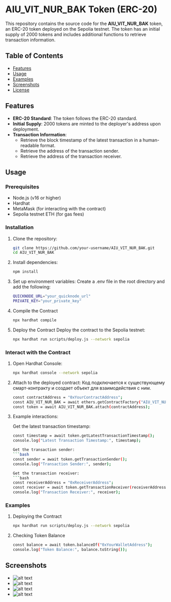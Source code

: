 # AIU_VIT_NUR_BAK Token (ERC-20)

This repository contains the source code for the **AIU_VIT_NUR_BAK** token, an ERC-20 token deployed on the Sepolia testnet. The token has an initial supply of 2000 tokens and includes additional functions to retrieve transaction information.

## Table of Contents
- [Features](#features)
- [Usage](#usage)
- [Examples](#examples)
- [Screenshots](#screenshots)
- [License](#license)

## Features

- **ERC-20 Standard**: The token follows the ERC-20 standard.
- **Initial Supply**: 2000 tokens are minted to the deployer's address upon deployment.
- **Transaction Information**:
  - Retrieve the block timestamp of the latest transaction in a human-readable format.
  - Retrieve the address of the transaction sender.
  - Retrieve the address of the transaction receiver.

## Usage

### Prerequisites

- Node.js (v16 or higher)
- Hardhat
- MetaMask (for interacting with the contract)
- Sepolia testnet ETH (for gas fees)

### Installation

1. Clone the repository:
   ```bash
   git clone https://github.com/your-username/AIU_VIT_NUR_BAK.git
   cd AIU_VIT_NUR_BAK

2. Install dependencies:
    ```bash
    npm install

3. Set up environment variables:
    Create a .env file in the root directory and add the following:
    ```bash
    QUICKNODE_URL="your_quicknode_url"
    PRIVATE_KEY="your_private_key"

4. Compile the Contract
    ```bash
    npx hardhat compile

5. Deploy the Contract
    Deploy the contract to the Sepolia testnet:
    ```bash
    npx hardhat run scripts/deploy.js --network sepolia

### Interact with the Contract

1. Open Hardhat Console:
    ```bash
    npx hardhat console --network sepolia

2. Attach to the deployed contract: Код подключается к существующему смарт-контракту и создает объект для взаимодействия с ним.
    ```bash
    const contractAddress = "0xYourContractAddress";
    const AIU_VIT_NUR_BAK = await ethers.getContractFactory("AIU_VIT_NUR_BAK");
    const token = await AIU_VIT_NUR_BAK.attach(contractAddress);

3. Example interactions:

    Get the latest transaction timestamp:
    ```bash
    const timestamp = await token.getLatestTransactionTimestamp();
    console.log("Latest Transaction Timestamp:", timestamp);

    Get the transaction sender:
    ```bash
    const sender = await token.getTransactionSender();
    console.log("Transaction Sender:", sender);

    Get the transaction receiver:
    ```bash
    const receiverAddress = "0xReceiverAddress";
    const receiver = await token.getTransactionReceiver(receiverAddress);
    console.log("Transaction Receiver:", receiver);

### Examples

1. Deploying the Contract
    ```bash
    npx hardhat run scripts/deploy.js --network sepolia

2. Checking Token Balance
    ```bash
    const balance = await token.balanceOf("0xYourWalletAddress");
    console.log("Token Balance:", balance.toString());

## Screenshots
- ![alt text](11.png)
- ![alt text](12.png)
- ![alt text](13.png)
- ![alt text](14.png)

